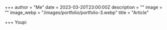 +++
author = "Me"
date = 2023-03-20T23:00:00Z
description = ""
image = ""
image_webp = "/images/portfolio/portfolio-3.webp"
title = "Article"

+++
Youpi